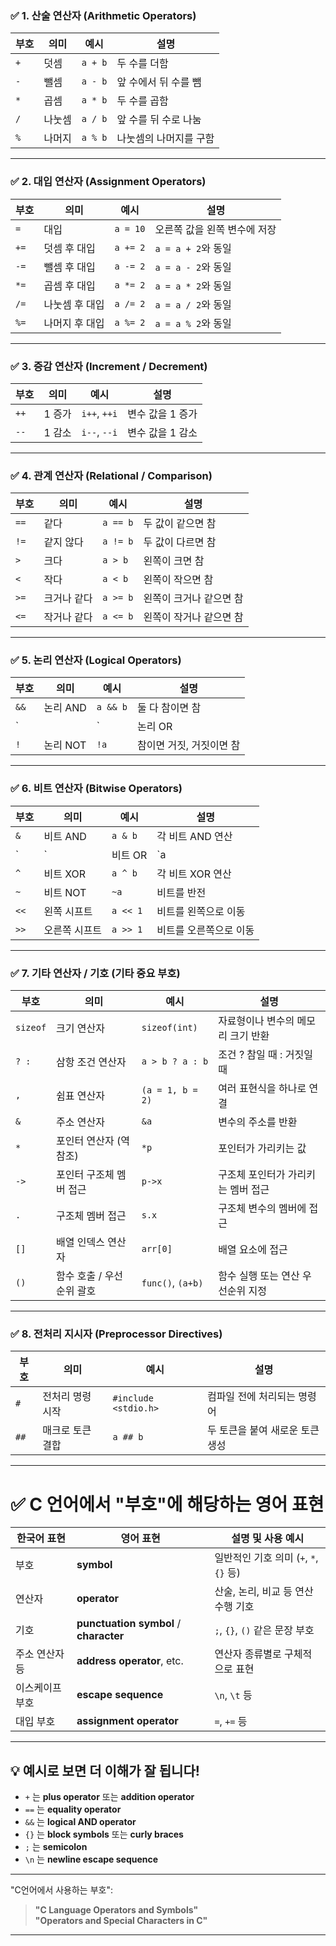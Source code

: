 ### ✅ **1. 산술 연산자 (Arithmetic Operators)**

| 부호   | 의미   | 예시     | 설명                     |
|--------|--------|----------|--------------------------|
| `+`    | 덧셈   | `a + b`  | 두 수를 더함             |
| `-`    | 뺄셈   | `a - b`  | 앞 수에서 뒤 수를 뺌     |
| `*`    | 곱셈   | `a * b`  | 두 수를 곱함             |
| `/`    | 나눗셈 | `a / b`  | 앞 수를 뒤 수로 나눔     |
| `%`    | 나머지 | `a % b`  | 나눗셈의 나머지를 구함   |

---

### ✅ **2. 대입 연산자 (Assignment Operators)**

| 부호   | 의미       | 예시      | 설명                          |
|--------|------------|-----------|-------------------------------|
| `=`    | 대입       | `a = 10`  | 오른쪽 값을 왼쪽 변수에 저장 |
| `+=`   | 덧셈 후 대입 | `a += 2` | `a = a + 2`와 동일             |
| `-=`   | 뺄셈 후 대입 | `a -= 2` | `a = a - 2`와 동일             |
| `*=`   | 곱셈 후 대입 | `a *= 2` | `a = a * 2`와 동일             |
| `/=`   | 나눗셈 후 대입| `a /= 2` | `a = a / 2`와 동일             |
| `%=`   | 나머지 후 대입| `a %= 2` | `a = a % 2`와 동일             |

---

### ✅ **3. 증감 연산자 (Increment / Decrement)**

| 부호   | 의미     | 예시       | 설명                           |
|--------|----------|------------|--------------------------------|
| `++`   | 1 증가   | `i++`, `++i`| 변수 값을 1 증가                |
| `--`   | 1 감소   | `i--`, `--i`| 변수 값을 1 감소                |

---

### ✅ **4. 관계 연산자 (Relational / Comparison)**

| 부호   | 의미           | 예시        | 설명                     |
|--------|----------------|-------------|--------------------------|
| `==`   | 같다           | `a == b`    | 두 값이 같으면 참       |
| `!=`   | 같지 않다      | `a != b`    | 두 값이 다르면 참       |
| `>`    | 크다           | `a > b`     | 왼쪽이 크면 참           |
| `<`    | 작다           | `a < b`     | 왼쪽이 작으면 참         |
| `>=`   | 크거나 같다    | `a >= b`    | 왼쪽이 크거나 같으면 참 |
| `<=`   | 작거나 같다    | `a <= b`    | 왼쪽이 작거나 같으면 참 |

---

### ✅ **5. 논리 연산자 (Logical Operators)**

| 부호   | 의미     | 예시           | 설명                               |
|--------|----------|----------------|------------------------------------|
| `&&`   | 논리 AND | `a && b`       | 둘 다 참이면 참                    |
| `||`   | 논리 OR  | `a || b`       | 하나라도 참이면 참                 |
| `!`    | 논리 NOT | `!a`           | 참이면 거짓, 거짓이면 참           |

---

### ✅ **6. 비트 연산자 (Bitwise Operators)**

| 부호   | 의미        | 예시         | 설명                          |
|--------|-------------|--------------|-------------------------------|
| `&`    | 비트 AND    | `a & b`      | 각 비트 AND 연산              |
| `|`    | 비트 OR     | `a | b`      | 각 비트 OR 연산               |
| `^`    | 비트 XOR    | `a ^ b`      | 각 비트 XOR 연산              |
| `~`    | 비트 NOT    | `~a`         | 비트를 반전                   |
| `<<`   | 왼쪽 시프트 | `a << 1`     | 비트를 왼쪽으로 이동           |
| `>>`   | 오른쪽 시프트 | `a >> 1`   | 비트를 오른쪽으로 이동         |

---

### ✅ **7. 기타 연산자 / 기호 (기타 중요 부호)**

| 부호   | 의미                        | 예시             | 설명                                      |
|--------|-----------------------------|------------------|-------------------------------------------|
| `sizeof` | 크기 연산자               | `sizeof(int)`    | 자료형이나 변수의 메모리 크기 반환        |
| `? :`  | 삼항 조건 연산자            | `a > b ? a : b`  | 조건 ? 참일 때 : 거짓일 때                |
| `,`    | 쉼표 연산자                  | `(a = 1, b = 2)` | 여러 표현식을 하나로 연결                 |
| `&`    | 주소 연산자                  | `&a`             | 변수의 주소를 반환                        |
| `*`    | 포인터 연산자 (역참조)       | `*p`             | 포인터가 가리키는 값                     |
| `->`   | 포인터 구조체 멤버 접근      | `p->x`           | 구조체 포인터가 가리키는 멤버 접근       |
| `.`    | 구조체 멤버 접근             | `s.x`            | 구조체 변수의 멤버에 접근                |
| `[]`   | 배열 인덱스 연산자           | `arr[0]`         | 배열 요소에 접근                         |
| `()`   | 함수 호출 / 우선순위 괄호    | `func()`, `(a+b)`| 함수 실행 또는 연산 우선순위 지정         |

---

### ✅ **8. 전처리 지시자 (Preprocessor Directives)**

| 부호   | 의미                   | 예시                  | 설명                           |
|--------|------------------------|-----------------------|--------------------------------|
| `#`    | 전처리 명령 시작       | `#include <stdio.h>`  | 컴파일 전에 처리되는 명령어     |
| `##`   | 매크로 토큰 결합       | `a ## b`              | 두 토큰을 붙여 새로운 토큰 생성 |

---

# ✅ C 언어에서 "부호"에 해당하는 영어 표현

| 한국어 표현    | 영어 표현                          | 설명 및 사용 예시                      |
|----------------|------------------------------------|----------------------------------------|
| 부호           | **symbol**                         | 일반적인 기호 의미 (`+`, `*`, `{}` 등) |
| 연산자         | **operator**                       | 산술, 논리, 비교 등 연산 수행 기호     |
| 기호           | **punctuation symbol** / **character** | `;`, `{}`, `()` 같은 문장 부호          |
| 주소 연산자 등 | **address operator**, etc.         | 연산자 종류별로 구체적으로 표현         |
| 이스케이프 부호| **escape sequence**                | `\n`, `\t` 등                          |
| 대입 부호      | **assignment operator**            | `=`, `+=` 등                           |

---

## 💡 예시로 보면 더 이해가 잘 됩니다!

- `+` 는 **plus operator** 또는 **addition operator**
- `==` 는 **equality operator**
- `&&` 는 **logical AND operator**
- `{}` 는 **block symbols** 또는 **curly braces**
- `;` 는 **semicolon**
- `\n` 는 **newline escape sequence**

---

"C언어에서 사용하는 부호":

> **"C Language Operators and Symbols"**  
> **"Operators and Special Characters in C"**

---
